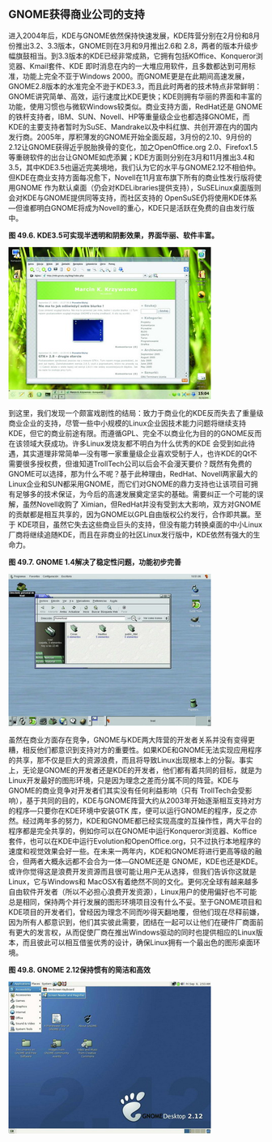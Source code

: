 ## GNOME获得商业公司的支持

进入2004年后，KDE与GNOME依然保持快速发展，KDE阵营分别在2月份和8月份推出3.2、3.3版本，GNOME则在3月和9月推出2.6和
2.8，两者的版本升级步幅旗鼓相当。到3.3版本的KDE已经非常成熟，它拥有包括KOffice、Konqueror浏览器、Kmail套件、KDE
即时消息在内的一大堆应用软件，且多数都达到可用标准，功能上完全不亚于Windows
2000。而GNOME更是在此期间高速发展，GNOME2.8版本的水准完全不逊于KDE3.3，而且此时两者的技术特点非常鲜明：GNOME讲究简单、高效，运行速度比KDE更快；KDE则拥有华丽的界面和丰富的功能，使用习惯也与微软Windows较类似。商业支持方面，RedHat还是
GNOME的铁杆支持者，IBM、SUN、Novell、HP等重量级企业也都选择GNOME，而KDE的主要支持者暂时为SuSE、Mandrake以及中科红旗、共创开源在内的国内发行商。2005年，厚积薄发的GNOME开始全面反超，3月份的2.10、9月份的2.12让GNOME获得近乎脱胎换骨的变化，加之OpenOffice.org
2.0、Firefox1.5等重磅软件的出台让GNOME如虎添翼；KDE方面则分别在3月和11月推出3.4和3.5，其中KDE3.5也逼近完美境地，我们认为它的水平与GNOME2.12不相伯仲。但KDE在商业支持方面每况愈下，Novell在11月宣布旗下所有的商业性发行版将使用GNOME
作为默认桌面（仍会对KDELibraries提供支持），SuSELinux桌面版则会对KDE与GNOME提供同等支持，而社区支持的
OpenSuSE仍将使用KDE体系—但谁都明白GNOME将成为Novell的重心，KDE只是活跃在免费的自由发行版中。

**图 49.6. KDE3.5可实现半透明和阴影效果，界面华丽、软件丰富。**

![KDE3.5可实现半透明和阴影效果，界面华丽、软件丰富。](images/gk/7.jpg)

到这里，我们发现一个颇富戏剧性的结局：致力于商业化的KDE反而失去了重量级商业企业的支持，尽管一些中小规模的Linux企业因技术能力问题将继续支持KDE，但它的商业前途有限。而遵循GPL、完全不以商业化为目的的GNOME反而在该领域大获成功。许多Linux发烧友都不明白为什么优秀的KDE
会受到如此待遇，其实道理非常简单—没有哪一家重量级企业喜欢受制于人，也许KDE的Qt不需要很多授权费，但谁知道TrollTech公司以后会不会漫天要价？既然有免费的GNOME可以选择，那为什么不呢？基于此种理由，RedHat、Novell两家最大的Linux企业和SUN都采用GNOME，而它们对GNOME的鼎力支持也让该项目可拥有足够多的技术保证，为今后的高速发展奠定坚实的基础。需要纠正一个可能的误解，虽然Novell收购了
Ximian，但RedHat并没有受到太大影响，双方对GNOME的贡献都是相互共享的，因为GNOME以GPL自由版权公约发行，合作即共赢。至于
KDE项目，虽然它失去这些商业巨头的支持，但没有能力转换桌面的中小Linux厂商将继续追随KDE，而且在非商业的社区Linux发行版中，KDE依然有强大的生命力。

**图 49.7. GNOME 1.4解决了稳定性问题，功能初步完善**

![GNOME 1.4解决了稳定性问题，功能初步完善](images/gk/6.jpg)

虽然在商业方面存在竞争，GNOME与KDE两大阵营的开发者关系并没有变得更糟，相反他们都意识到支持对方的重要性。如果KDE和GNOME无法实现应用程序的共享，那不仅是巨大的资源浪费，而且将导致Linux出现根本上的分裂。事实上，无论是GNOME的开发者还是KDE的开发者，他们都有着共同的目标，就是为Linux开发最好的图形环境，只是因为理念之差而分属不同的阵营。KDE与GNOME的商业竞争对开发者们其实没有任何利益影响（只有
TrollTech会受影响），基于共同的目的，KDE与GNOME阵营大约从2003年开始逐渐相互支持对方的程序—只要你在KDE环境中安装GTK
库，便可以运行GNOME的程序，反之亦然。经过两年多的努力，KDE和GNOME都已经实现高度的互操作性，两大平台的程序都是完全共享的，例如你可以在GNOME中运行Konqueror浏览器、Koffice套件，也可以在KDE中运行Evolution和OpenOffice.org，只不过执行本地程序的速度和视觉效果会好一些。在未来一两年内，KDE和GNOME将进行更高等级的融合，但两者大概永远都不会合为一体—GNOME还是
GNOME，KDE也还是KDE。或许你觉得这是浪费开发资源而且很可能让用户无从选择，但我们告诉你这就是Linux，它与Windows和
MacOSX有着绝然不同的文化。更何况全球有越来越多自由软件开发者（所以不必担心浪费开发资源），Linux用户的使用偏好也不可能总是相同，保持两个并行发展的图形环境项目没有什么不妥。至于GNOME项目和KDE项目的开发者们，曾经因为理念不同而吵得天翻地覆，但他们现在尽释前嫌，因为所有人都意识到，他们其实彼此需要，团结在一起可以让他们在硬件厂商面前有更大的发言权，从而促使厂商在推出Windows驱动的同时也提供相应的Linux版本，而且彼此可以相互借鉴优秀的设计，确保Linux拥有一个最出色的图形桌面环境。

**图 49.8. GNOME 2.12保持惯有的简洁和高效**

![GNOME 2.12保持惯有的简洁和高效](images/gk/8.jpg)
